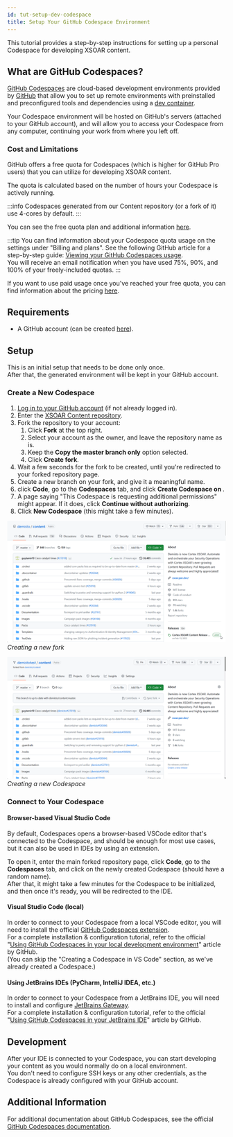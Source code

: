 ```yaml
---
id: tut-setup-dev-codespace
title: Setup Your GitHub Codespace Environment
---
```


This tutorial provides a step-by-step instructions for setting up a personal Codespace for developing XSOAR content.

## What are GitHub Codespaces?
[GitHub Codespaces](https://github.com/features/Codespaces) are cloud-based development environments provided by [GitHub](https://github.com) that allow you to set up remote environments with preinstalled and preconfigured tools and dependencies 
using a [dev container](https://docs.github.com/en/Codespaces/setting-up-your-project-for-Codespaces/adding-a-dev-container-configuration/introduction-to-dev-containers).

Your Codespace environment will be hosted on GitHub's servers (attached to your GitHub account),
and will allow you to access your Codespace from any computer, continuing your work from where you left off.

### Cost and Limitations
GitHub offers a free quota for Codespaces (which is higher for GitHub Pro users) that you can utilize for developing XSOAR content.  

The quota is calculated based on the number of hours your Codespace is actively running.

:::info
Codespaces generated from our Content repository (or a fork of it) use 4-cores by default.
:::

You can see the free quota plan and additional information [here](https://docs.github.com/en/billing/managing-billing-for-github-Codespaces/about-billing-for-github-Codespaces#monthly-included-storage-and-core-hours-for-personal-accounts).  

:::tip
You can find information about your Codespace quota usage on the settings under "Billing and plans". See the following GitHub article for a step-by-step guide: [Viewing your GitHub Codespaces usage](https://docs.github.com/en/billing/managing-billing-for-github-Codespaces/viewing-your-github-Codespaces-usage).  
You will receive an email notification when you have used 75%, 90%, and 100% of your freely-included quotas.
:::

If you want to use paid usage once you've reached your free quota, you can find information about the pricing [here](https://docs.github.com/en/billing/managing-billing-for-github-Codespaces/about-billing-for-github-Codespaces#pricing-for-paid-usage).

## Requirements
- A GitHub account (can be created [here](https://github.com/signup)).

## Setup
This is an initial setup that needs to be done only once.  
After that, the generated environment will be kept in your GitHub account.

### Create a New Codespace
1. [Log in to your GitHub account](https://github.com/login) (if not already logged in).
2. Enter the [XSOAR Content repository](https://github.com/demisto/content).
3. Fork the repository to your account:
   1. Click **Fork** at the top right.
   2. Select your account as the owner, and leave the repository name as is.
   3. Keep the **Copy the master branch only** option selected.
   4. Click **Create fork**.
4. Wait a few seconds for the fork to be created, until you're redirected to your forked repository page.
5. Create a new branch on your fork, and give it a meaningful name.
6. click **Code**, go to the **Codespaces** tab, and click **Create Codespace on <branch name>**.
7. A page saying "This Codespace is requesting additional permissions" might appear. If it does, click **Continue without authorizing**.
8. Click **New Codespace** (this might take a few minutes).

![Creating a new fork](../doc_imgs/contributing/create-a-new-fork.gif)
*Creating a new fork*

![Creating a new Codespace](../doc_imgs/tutorials/tut-setup-dev-codespace/create-a-new-codespace.gif)
*Creating a new Codespace*


### Connect to Your Codespace
#### Browser-based Visual Studio Code
By default, Codespaces opens a browser-based VSCode editor that's connected to the Codespace, and should be enough for most use cases,
but it can also be used in IDEs by using an extension.

To open it, enter the main forked repository page, click **Code**, go to the **Codespaces** tab, and click on the newly created Codespace (should have a random name).  
After that, it might take a few minutes for the Codespace to be initialized, and then once it's ready, you will be redirected to the IDE.

#### Visual Studio Code (local)
In order to connect to your Codespace from a local VSCode editor, you will need to install the official [GitHub Codespaces extension](https://marketplace.visualstudio.com/items?itemName=GitHub.Codespaces).  
For a complete installation & configuration tutorial, refer to the official "[Using GitHub Codespaces in your local development environment](https://docs.github.com/en/Codespaces/developing-in-Codespaces/using-github-Codespaces-in-visual-studio-code)" article by GitHub.  
(You can skip the "Creating a Codespace in VS Code" section, as we've already created a Codespace.)

#### Using JetBrains IDEs (PyCharm, IntelliJ IDEA, etc.)
In order to connect to your Codespace from a JetBrains IDE, you will need to install and configure [JetBrains Gateway](https://www.jetbrains.com/remote-development/gateway).  
For a complete installation & configuration tutorial, refer to the official "[Using GitHub Codespaces in your JetBrains IDE](https://docs.github.com/en/Codespaces/developing-in-Codespaces/using-github-Codespaces-in-your-jetbrains-ide)" article by GitHub.

## Development
After your IDE is connected to your Codespace, you can start developing your content as you would normally do on a local environment.  
You don't need to configure SSH keys or any other credentials, as the Codespace is already configured with your GitHub account.

## Additional Information
For additional documentation about GitHub Codespaces, see the official [GitHub Codespaces documentation](https://docs.github.com/en/Codespaces).
